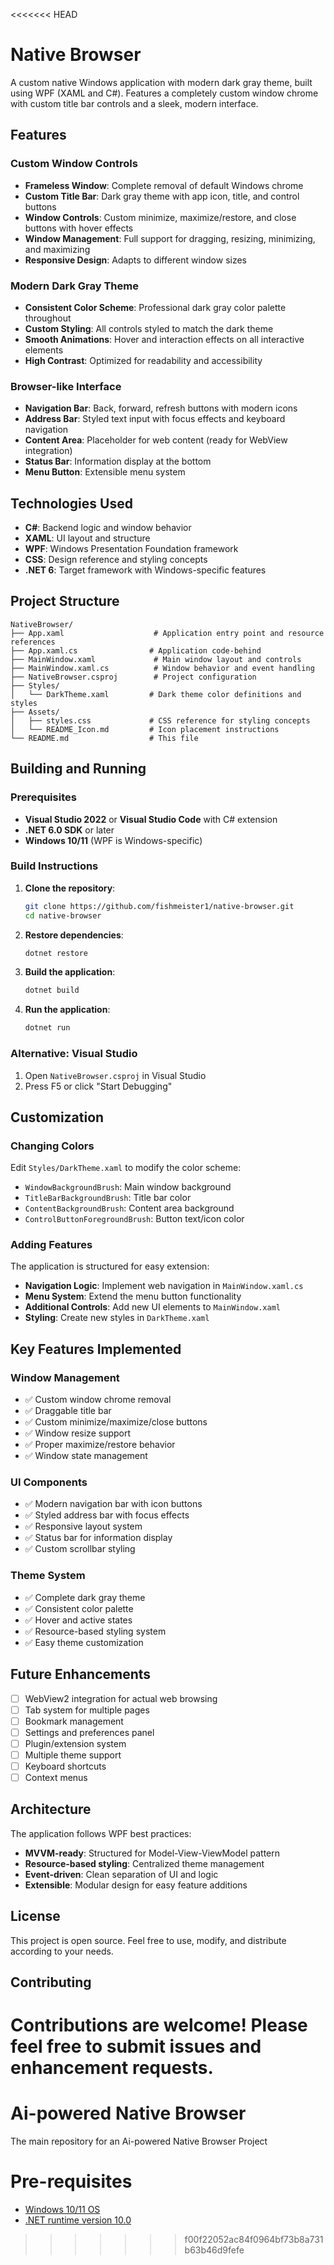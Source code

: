 <<<<<<< HEAD
# Native Browser

A custom native Windows application with modern dark gray theme, built using WPF (XAML and C#). Features a completely custom window chrome with custom title bar controls and a sleek, modern interface.

## Features

### Custom Window Controls
- **Frameless Window**: Complete removal of default Windows chrome
- **Custom Title Bar**: Dark gray theme with app icon, title, and control buttons
- **Window Controls**: Custom minimize, maximize/restore, and close buttons with hover effects
- **Window Management**: Full support for dragging, resizing, minimizing, and maximizing
- **Responsive Design**: Adapts to different window sizes

### Modern Dark Gray Theme
- **Consistent Color Scheme**: Professional dark gray color palette throughout
- **Custom Styling**: All controls styled to match the dark theme
- **Smooth Animations**: Hover and interaction effects on all interactive elements
- **High Contrast**: Optimized for readability and accessibility

### Browser-like Interface
- **Navigation Bar**: Back, forward, refresh buttons with modern icons
- **Address Bar**: Styled text input with focus effects and keyboard navigation
- **Content Area**: Placeholder for web content (ready for WebView integration)
- **Status Bar**: Information display at the bottom
- **Menu Button**: Extensible menu system

## Technologies Used

- **C#**: Backend logic and window behavior
- **XAML**: UI layout and structure
- **WPF**: Windows Presentation Foundation framework
- **CSS**: Design reference and styling concepts
- **.NET 6**: Target framework with Windows-specific features

## Project Structure

```
NativeBrowser/
├── App.xaml                    # Application entry point and resource references
├── App.xaml.cs                # Application code-behind
├── MainWindow.xaml             # Main window layout and controls
├── MainWindow.xaml.cs          # Window behavior and event handling
├── NativeBrowser.csproj        # Project configuration
├── Styles/
│   └── DarkTheme.xaml         # Dark theme color definitions and styles
├── Assets/
│   ├── styles.css             # CSS reference for styling concepts
│   └── README_Icon.md         # Icon placement instructions
└── README.md                  # This file
```

## Building and Running

### Prerequisites
- **Visual Studio 2022** or **Visual Studio Code** with C# extension
- **.NET 6.0 SDK** or later
- **Windows 10/11** (WPF is Windows-specific)

### Build Instructions

1. **Clone the repository**:
   ```bash
   git clone https://github.com/fishmeister1/native-browser.git
   cd native-browser
   ```

2. **Restore dependencies**:
   ```bash
   dotnet restore
   ```

3. **Build the application**:
   ```bash
   dotnet build
   ```

4. **Run the application**:
   ```bash
   dotnet run
   ```

### Alternative: Visual Studio
1. Open `NativeBrowser.csproj` in Visual Studio
2. Press F5 or click "Start Debugging"

## Customization

### Changing Colors
Edit `Styles/DarkTheme.xaml` to modify the color scheme:
- `WindowBackgroundBrush`: Main window background
- `TitleBarBackgroundBrush`: Title bar color
- `ContentBackgroundBrush`: Content area background
- `ControlButtonForegroundBrush`: Button text/icon color

### Adding Features
The application is structured for easy extension:
- **Navigation Logic**: Implement web navigation in `MainWindow.xaml.cs`
- **Menu System**: Extend the menu button functionality
- **Additional Controls**: Add new UI elements to `MainWindow.xaml`
- **Styling**: Create new styles in `DarkTheme.xaml`

## Key Features Implemented

### Window Management
- ✅ Custom window chrome removal
- ✅ Draggable title bar
- ✅ Custom minimize/maximize/close buttons
- ✅ Window resize support
- ✅ Proper maximize/restore behavior
- ✅ Window state management

### UI Components
- ✅ Modern navigation bar with icon buttons
- ✅ Styled address bar with focus effects
- ✅ Responsive layout system
- ✅ Status bar for information display
- ✅ Custom scrollbar styling

### Theme System
- ✅ Complete dark gray theme
- ✅ Consistent color palette
- ✅ Hover and active states
- ✅ Resource-based styling system
- ✅ Easy theme customization

## Future Enhancements

- [ ] WebView2 integration for actual web browsing
- [ ] Tab system for multiple pages
- [ ] Bookmark management
- [ ] Settings and preferences panel
- [ ] Plugin/extension system
- [ ] Multiple theme support
- [ ] Keyboard shortcuts
- [ ] Context menus

## Architecture

The application follows WPF best practices:
- **MVVM-ready**: Structured for Model-View-ViewModel pattern
- **Resource-based styling**: Centralized theme management
- **Event-driven**: Clean separation of UI and logic
- **Extensible**: Modular design for easy feature additions

## License

This project is open source. Feel free to use, modify, and distribute according to your needs.

## Contributing

Contributions are welcome! Please feel free to submit issues and enhancement requests.
=======
# Ai-powered Native Browser
The main repository for an Ai-powered Native Browser Project

# Pre-requisites
- [Windows 10/11 OS](https://www.microsoft.com/en-us/software-download/windows11)
- [.NET runtime version 10.0](https://dotnet.microsoft.com/en-us/download/dotnet/10.0)
>>>>>>> f00f22052ac84f0964bf73b8a731b63b46d9fefe
